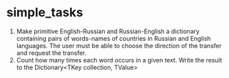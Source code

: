 # simple_tasks

1. Make primitive English-Russian and Russian-English
a dictionary containing pairs of words-names of countries in Russian and
English languages. The user must be able to
choose the direction of the transfer and request the transfer.
2. Count how many times each word occurs in a given
text. Write the result to the Dictionary<TKey collection,
TValue>